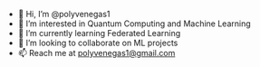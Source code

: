 - 👋 Hi, I’m @polyvenegas1
- 👀 I’m interested in Quantum Computing and Machine Learning
- 🌱 I’m currently learning Federated Learning
- 💞️ I’m looking to collaborate on ML projects
- 📫 Reach me at polyvenegas1@gmail.com

<!---
polyvenegas1/polyvenegas1 is a ✨ special ✨ repository because its `README.md` (this file) appears on your GitHub profile.
You can click the Preview link to take a look at your changes.
--->
